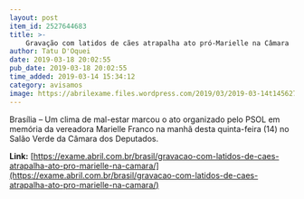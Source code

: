 ```yaml
---
layout: post
item_id: 2527644683
title: >-
    Gravação com latidos de cães atrapalha ato pró-Marielle na Câmara
author: Tatu D'Oquei
date: 2019-03-18 20:02:55
pub_date: 2019-03-18 20:02:55
time_added: 2019-03-14 15:34:12
category: avisamos
image: https://abrilexame.files.wordpress.com/2019/03/2019-03-14t145627z_2102610666_rc1e1ac2c780_rtrmadp_3_brazil-violence.jpg?quality=70&strip=info&w=680&h=453&crop=1
---
```


Brasília – Um clima de mal-estar marcou o ato organizado pelo PSOL em memória da vereadora Marielle Franco na manhã desta quinta-feira (14) no Salão Verde da Câmara dos Deputados.

**Link:** [https://exame.abril.com.br/brasil/gravacao-com-latidos-de-caes-atrapalha-ato-pro-marielle-na-camara/](https://exame.abril.com.br/brasil/gravacao-com-latidos-de-caes-atrapalha-ato-pro-marielle-na-camara/)

